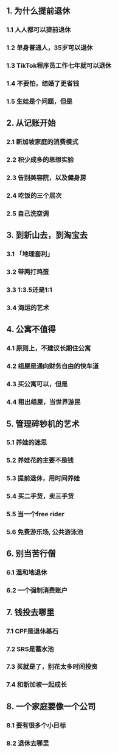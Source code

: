 ## 1. 为什么提前退休
### 1.1 人人都可以提前退休
### 1.2 单身普通人，35岁可以退休
### 1.3 TikTok程序员工作七年就可以退休
### 1.4 不要怕，结婚了更省钱
### 1.5 生娃是个问题，但是

## 2. 从记账开始
### 2.1 新加坡家庭的消费模式
### 2.2 积少成多的思想实验
### 2.3 告别美容院，以及健身房
### 2.4 吃饭的三个层次
### 2.5 自己洗空调

## 3. 到新山去，到淘宝去
### 3.1 「地理套利」
### 3.2 带两打鸡蛋
### 3.3 1:3.5还是1:1
### 3.4 海运的艺术

## 4. 公寓不值得
### 4.1 原则上，不建议长期住公寓
### 4.2 组屋是通向财务自由的快车道
### 4.3 买公寓可以，但是
### 4.4 租出组屋，当世界游民

## 5. 管理碎钞机的艺术
### 5.1 养娃的迷思
### 5.2 养娃花的主要不是钱
### 5.3 提前退休，用时间养娃
### 5.4 买二手货，卖三手货
### 5.5 当一个free rider
### 5.6 免费游乐场, 公共游泳池

## 6. 别当苦行僧
### 6.1 温和地退休
### 6.2 一个强制消费账户

## 7. 钱投去哪里
### 7.1 CPF是退休基石
### 7.2 SRS是蓄水池
### 7.3 买就是了，别花太多时间投资
### 7.4 和新加坡一起成长


## 8. 一个家庭要像一个公司
### 8.1 要有很多个小目标
### 8.2 退休去哪里

